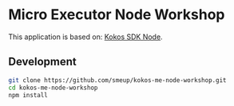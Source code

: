 # Micro Executor Node Workshop

This application is based on: [Kokos SDK Node](https://docs.smeup.cloud/en/CLS-SU/MURUNT/OPE/MURUNT_03/sdk-node).

## Development

```sh
git clone https://github.com/smeup/kokos-me-node-workshop.git
cd kokos-me-node-workshop
npm install
```
